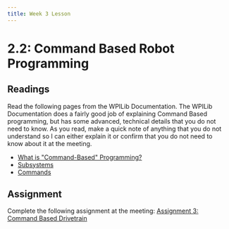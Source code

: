 ```yaml
---
title: Week 3 Lesson
---
```

# 2.2: Command Based Robot Programming
## Readings
Read the following pages from the WPILib Documentation. The WPILib Documentation does a fairly good job of explaining Command Based programming, but has some advanced, technical details that you do not need to know. As you read, make a quick note of anything that you do not understand so I can either explain it or confirm that you do not need to know about it at the meeting.
* [What is "Command-Based" Programming?](https://docs.wpilib.org/en/stable/docs/software/commandbased/what-is-command-based.html#)
* [Subsystems](https://docs.wpilib.org/en/stable/docs/software/commandbased/subsystems.html)
* [Commands](https://docs.wpilib.org/en/stable/docs/software/commandbased/commands.html)

## Assignment
Complete the following assignment at the meeting: [Assignment 3: Command Based Drivetrain](../assignments/3-SimpleCommandDrivetrain.md)
